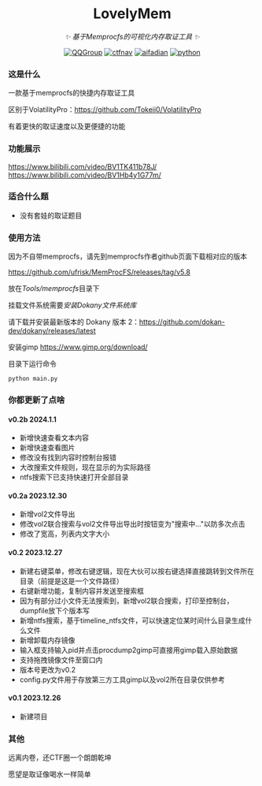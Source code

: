 <!-- markdownlint-disable MD033 MD041 -->

<div align="center">

# LovelyMem

<!-- prettier-ignore-start -->
<!-- markdownlint-disable-next-line MD036 -->
_✨ 基于Memprocfs的可视化内存取证工具 ✨_
<!-- prettier-ignore-end -->
<a href="https://jq.qq.com/?_wv=1027&k=DzOtbzU4"><img src="https://img.shields.io/badge/QQ%E7%BE%A4-555741990-orange?style=flat-square" alt="QQGroup"></a>
  <a href="http://ctf.dog"><img src="https://img.shields.io/badge/CTF%E5%AF%BC%E8%88%AA%E7%AB%99-ctf.dog-5492ff?style=flat-square" alt="ctfnav"></a>
  <a href="https://afdian.net/@Tokeii"><img src="https://img.shields.io/badge/爱发电-afdian.net-66ccff?style=flat-square" alt="aifadian"></a>
  <a href=".."><img src="https://img.shields.io/badge/Python%20-%203.8+-def1f2?style=flat-square" alt="python"></a>
</div>

### 这是什么
一款基于memprocfs的快捷内存取证工具

区别于VolatilityPro：https://github.com/Tokeii0/VolatilityPro

有着更快的取证速度以及更便捷的功能

### 功能展示
https://www.bilibili.com/video/BV1TK411b78J/
https://www.bilibili.com/video/BV1Hb4y1G77m/

### 适合什么题
  - 没有套娃的取证题目
    
### 使用方法

因为不自带memprocfs，请先到memprocfs作者github页面下载相对应的版本

https://github.com/ufrisk/MemProcFS/releases/tag/v5.8

放在*Tools/memprocfs*目录下

挂载文件系统需要*安装Dokany文件系统库*

请下载并安装最新版本的 Dokany 版本 2：https://github.com/dokan-dev/dokany/releases/latest

安装gimp https://www.gimp.org/download/

目录下运行命令

` python main.py `
### 你都更新了点啥
#### v0.2b 2024.1.1
  - 新增快速查看文本内容
  - 新增快速查看图片
  - 修改没有找到内容时控制台报错
  - 大改搜索文件规则，现在显示的为实际路径
  - ntfs搜索下已支持快速打开全部目录
#### v0.2a 2023.12.30
  - 新增vol2文件导出
  - 修改vol2联合搜索与vol2文件导出导出时按钮变为"搜索中..."以防多次点击
  - 修改了宽高，列表内文字大小
#### v0.2 2023.12.27
  - 新建右键菜单，修改右键逻辑，现在大伙可以按右键选择直接跳转到文件所在目录（前提是这是一个文件路径）
  - 右键新增功能，复制内容并发送至搜索框
  - 因为有部分过小文件无法搜索到，新增vol2联合搜索，打印至控制台，dumpfile放下个版本写
  - 新增ntfs搜索，基于timeline_ntfs文件，可以快速定位某时间什么目录生成什么文件
  - 新增卸载内存镜像
  - 输入框支持输入pid并点击procdump2gimp可直接用gimp载入原始数据
  - 支持拖拽镜像文件至窗口内
  - 版本号更改为v0.2
  - config.py文件用于存放第三方工具gimp以及vol2所在目录仅供参考
#### v0.1 2023.12.26
  - 新建项目


### 其他
远离内卷，还CTF圈一个朗朗乾坤

愿望是取证像喝水一样简单

